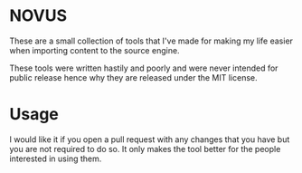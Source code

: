 # NOVUS
These are a small collection of tools that I've made for making my life easier when importing content to the source engine.

These tools were written hastily and poorly and were never intended for public release hence why they are released under the MIT license. 

# Usage

I would like it if you open a pull request with any changes that you have but you are not required to do so. It only makes the tool better for the people interested in using them.
